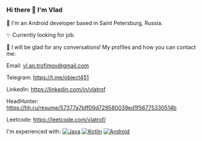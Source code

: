 ### Hi there 👋 I'm Vlad

📱 I'm an Android developer based in Saint Petersburg, Russia.

✨ Currently looking for job.

💬 I will be glad for any conversations! My profiles and how you can contact me:

Email: vl.an.trofimov@gmail.com

Telegram: https://t.me/object451

LinkedIn: https://linkedin.com/in/vlatrof

HeadHunter: https://hh.ru/resume/57377a7bff09d729580039ed1f56775330514b

Leetcode: https://leetcode.com/vlatrof/

I'm experienced with:
[![Java](https://img.shields.io/badge/java-%23ED8B00.svg?style=for-the-badge&logo=java&logoColor=white)](#)
[![Kotlin](https://img.shields.io/badge/kotlin-%237F52FF.svg?style=for-the-badge&logo=kotlin&logoColor=white)](#)
[![Android](https://img.shields.io/badge/Android-3DDC84?style=for-the-badge&logo=android&logoColor=white)](#)
